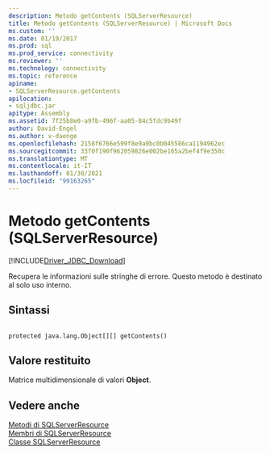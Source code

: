 ```yaml
---
description: Metodo getContents (SQLServerResource)
title: Metodo getContents (SQLServerResource) | Microsoft Docs
ms.custom: ''
ms.date: 01/19/2017
ms.prod: sql
ms.prod_service: connectivity
ms.reviewer: ''
ms.technology: connectivity
ms.topic: reference
apiname:
- SQLServerResource.getContents
apilocation:
- sqljdbc.jar
apitype: Assembly
ms.assetid: 7f25b8e0-a9fb-496f-aa05-84c5fdc9b49f
author: David-Engel
ms.author: v-daenge
ms.openlocfilehash: 2158f6766e599f8e9a9bc0b045586ca1194962ec
ms.sourcegitcommit: 33f0f190f962059826e002be165a2bef4f9e350c
ms.translationtype: MT
ms.contentlocale: it-IT
ms.lasthandoff: 01/30/2021
ms.locfileid: "99163265"
---
```

# <a name="getcontents-method-sqlserverresource"></a>Metodo getContents (SQLServerResource)
[!INCLUDE[Driver_JDBC_Download](../../../includes/driver_jdbc_download.md)]

  Recupera le informazioni sulle stringhe di errore. Questo metodo è destinato al solo uso interno.  
  
## <a name="syntax"></a>Sintassi  
  
```  
  
protected java.lang.Object[][] getContents()  
```  
  
## <a name="return-value"></a>Valore restituito  
 Matrice multidimensionale di valori **Object**.  
  
## <a name="see-also"></a>Vedere anche  
 [Metodi di SQLServerResource](../../../connect/jdbc/reference/sqlserverresource-methods.md)   
 [Membri di SQLServerResource](../../../connect/jdbc/reference/sqlserverresource-members.md)   
 [Classe SQLServerResource](../../../connect/jdbc/reference/sqlserverresource-class.md)  
  
  
